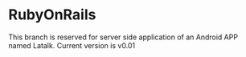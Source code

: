 # RubyOnRails

This branch is reserved for server side application of an Android APP named Latalk. Current version is v0.01
